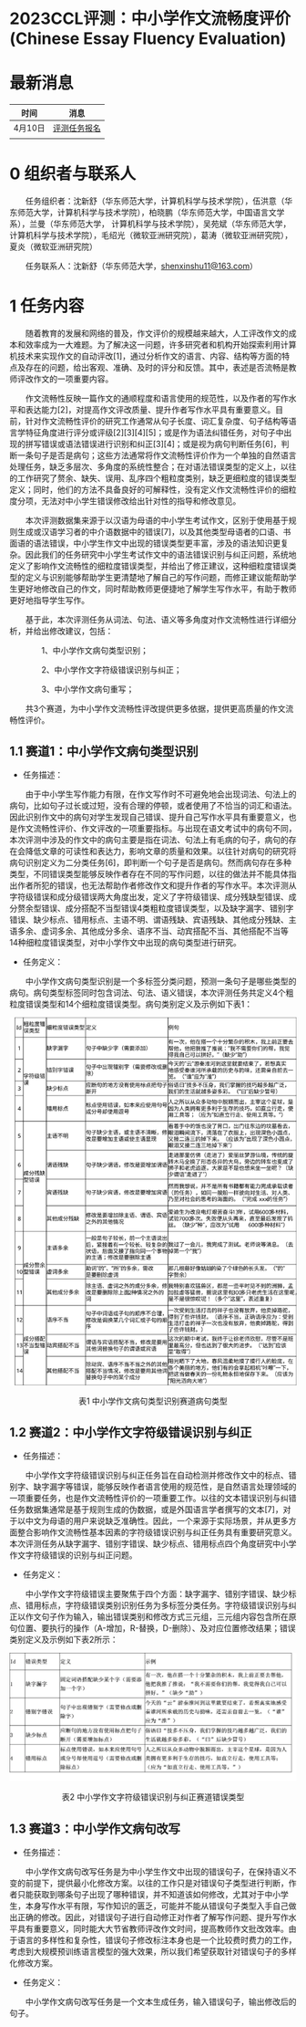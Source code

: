 # 2023CCL评测：中小学作文流畅度评价(Chinese Essay Fluency Evaluation)

# 最新消息

| 时间 | 消息 |
| --- | --- |
| 4月10日 | [评测任务报名](https://docs.qq.com/form/page/DQkxvUXJLWmVQbGhO) |
|  |  |

# 0 组织者与联系人

&emsp;&emsp;任务组织者：沈新舒（华东师范大学，计算机科学与技术学院），伍洪意（华东师范大学，计算机科学与技术学院），柏晓鹏（华东师范大学，中国语言文学系），兰曼（华东师范大学， 计算机科学与技术学院），吴苑斌（华东师范大学， 计算机科学与技术学院），毛绍光（微软亚洲研究院），葛涛（微软亚洲研究院），夏炎（微软亚洲研究院）

&emsp;&emsp;任务联系人：沈新舒（华东师范大学，shenxinshu11@163.com）

# 1 任务内容

&emsp;&emsp;随着教育的发展和网络的普及，作文评价的规模越来越大，人工评改作文的成本和效率成为一大难题。为了解决这一问题，许多研究者和机构开始探索利用计算机技术来实现作文的自动评改[1]，通过分析作文的语言、内容、结构等方面的特点及存在的问题，给出客观、准确、及时的评分和反馈。其中，表述是否流畅是教师评改作文的一项重要内容。

&emsp;&emsp;作文流畅性反映一篇作文的通顺程度和语言使用的规范性，以及作者的写作水平和表达能力[2]，对提高作文评改质量、提升作者写作水平具有重要意义。目前，针对作文流畅性评价的研究工作通常从句子长度、词汇复杂度、句子结构等语言学特征角度进行评分或评级[2][3][4][5]；或是作为语法纠错任务，对句子中出现的拼写错误或语法错误进行识别和纠正[3][4]；或是视为病句判断任务[6]，判断一条句子是否是病句；这些方法通常将作文流畅性评价作为一个单独的自然语言处理任务，缺乏多层次、多角度的系统性整合；在对语法错误类型的定义上，以往的工作研究了赘余、缺失、误用、乱序四个粗粒度类别，缺乏更细粒度的错误类型定义；同时，他们的方法不具备良好的可解释性，没有定义作文流畅性评价的细粒度分项，无法对中小学生错误修改给出针对性的指导和修改意见。

&emsp;&emsp;本次评测数据集来源于以汉语为母语的中小学生考试作文，区别于使用基于规则生成或汉语学习者的中介语数据中的错误[7]，以及其他类型母语者的口语、书面语的语法错误，中小学生作文中出现的错误类型更丰富，涉及的语法知识更复杂。因此我们的任务研究中小学生考试作文中的语法错误识别与纠正问题，系统地定义了影响作文流畅性的细粒度错误类型，并给出了修正建议，这种细粒度错误类型的定义与识别能够帮助学生更清楚地了解自己的写作问题，而修正建议能帮助学生更好地修改自己的作文，同时帮助教师更便捷地了解学生写作水平，有助于教师更好地指导学生写作。

&emsp;&emsp;基于此，本次评测任务从词法、句法、语义等多角度对作文流畅性进行详细分析，并给出修改建议，包括：

&emsp;&emsp;&emsp;&emsp;1、中小学作文病句类型识别；

&emsp;&emsp;&emsp;&emsp;2、中小学作文字符级错误识别与纠正；

&emsp;&emsp;&emsp;&emsp;3、中小学作文病句重写；

&emsp;&emsp;共3个赛道，为中小学作文流畅性评改提供更多依据，提供更高质量的作文流畅性评价。

## 1.1 赛道1：中小学作文病句类型识别

- 任务描述：

&emsp;&emsp;由于中小学生写作能力有限，在作文写作时不可避免地会出现词法、句法上的病句，比如句子过长或过短，没有合理的停顿，或者使用了不恰当的词汇和语法。因此识别作文中的病句对学生发现自己错误、提升自己写作水平具有重要意义，也是作文流畅性评价、作文评改的一项重要指标。与出现在语文考试中的病句不同，本次评测中涉及的作文中的病句主要是指在词法、句法上有毛病的句子，病句的存在会降低文章的可读性和表达力，影响文章的质量和效果。以往针对病句的研究将病句识别定义为二分类任务[6]，即判断一个句子是否是病句。然而病句存在多种类型，不同错误类型能够反映作者存在不同的写作问题，以往的做法并不能具体指出作者所犯的错误，也无法帮助作者修改作文和提升作者的写作水平。本次评测从字符级错误和成分级错误两大角度出发，定义了字符级错误、成分残缺型错误、成分赘余型错误、成分搭配不当型错误4类粗粒度错误类型，以及缺字漏字、错别字错误、缺少标点、错用标点、主语不明、谓语残缺、宾语残缺、其他成分残缺、主语多余、虚词多余、其他成分多余、语序不当、动宾搭配不当、其他搭配不当等14种细粒度错误类型，对中小学作文中出现的病句类型进行研究。

- 任务定义：

&emsp;&emsp;中小学作文病句类型识别是一个多标签分类问题，预测一条句子是哪些类型的病句。病句类型标签同时包含词法、句法、语义错误，本次评测任务共定义4个粗粒度错误类型和14个细粒度错误类型。病句类别定义及示例如下表1：

![表1 中小学作文病句类型识别赛道病句类型](https://github.com/cubenlp/2023CCL_CEFE/blob/main/imgs/%E8%A1%A81%20%E4%B8%AD%E5%B0%8F%E5%AD%A6%E4%BD%9C%E6%96%87%E7%97%85%E5%8F%A5%E7%B1%BB%E5%9E%8B%E8%AF%86%E5%88%AB%E8%B5%9B%E9%81%93%E7%97%85%E5%8F%A5%E7%B1%BB%E5%9E%8B.svg#{height="50%";width="50%";})
<p align="center">表1 中小学作文病句类型识别赛道病句类型</p>

## 1.2 赛道2：中小学作文字符级错误识别与纠正

- 任务描述：

&emsp;&emsp;中小学作文字符级错误识别与纠正任务旨在自动检测并修改作文中的标点、错别字、缺字漏字等错误，能够反映作者语言使用的规范性，是自然语言处理领域的一项重要任务，也是作文流畅性评价的一项重要工作。以往的文本错误识别与纠错任务数据集通常是基于规则生成的伪数据，或是外国语言学者撰写的文本[7]，对于以中文为母语的用户来说缺乏准确性。因此，一个来源于实际场景，并从更多方面整合影响作文流畅性基本因素的字符级错误识别与纠正任务具有重要研究意义。本次评测任务从缺字漏字、错别字错误、缺少标点、错用标点四个角度研究中小学作文字符级错误的识别与纠正问题。

- 任务定义：

&emsp;&emsp;中小学作文字符级错误主要聚焦于四个方面：缺字漏字、错别字错误、缺少标点、错用标点，字符级错误类别识别任务为多标签分类任务。字符级错误识别与纠正以作文句子作为输入，输出错误类别和修改方式三元组，三元组内容包含所在原句位置、要执行的操作（A-增加，R-替换，D-删除）、及对应位置修改结果；错误类别定义及示例如下表2所示：

![表2 中小学作文字符级错误识别与纠正赛道错误类型](https://github.com/paopaobubbletang/test/blob/main/%E8%A1%A82%E4%B8%AD%E5%B0%8F%E5%AD%A6%E4%BD%9C%E6%96%87%E5%AD%97%E7%AC%A6%E7%BA%A7%E9%94%99%E8%AF%AF%E8%AF%86%E5%88%AB%E4%B8%8E%E7%BA%A0%E6%AD%A3%E8%B5%9B%E9%81%93%E9%94%99%E8%AF%AF%E7%B1%BB%E5%9E%8B.png#{height="50%";width="50%";})
<p align="center">表2 中小学作文字符级错误识别与纠正赛道错误类型</p>

## 1.3 赛道3：中小学作文病句改写

- 任务描述：

&emsp;&emsp;中小学作文病句改写任务是为中小学生作文中出现的错误句子，在保持语义不变的前提下，提供最小化修改方案。以往的工作只是对错误句子类型进行判断，作者只能获取到哪条句子出现了哪种错误，并不知道该如何修改，尤其对于中小学生，本身写作水平有限，写作知识的匮乏，可能并不能从错误句子类型入手自己做出正确的修改。因此，对错误句子进行自动修正对作者了解写作问题、提升写作水平具有重要意义，同时能大大节省教师评改作文时间，提高教师作文批改效率。由于语言的多样性和复杂性，错误句子修改标注本身也是一个比较费时费力的工作，考虑到大规模预训练语言模型的强大效果，所以我们希望获取针对错误句子的多样化修改方案。

- 任务定义：

&emsp;&emsp;中小学作文病句改写任务是一个文本生成任务，输入错误句子，输出修改后的句子。

